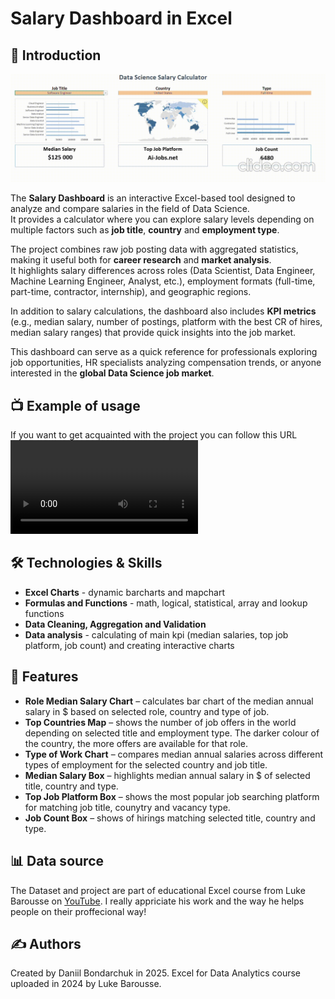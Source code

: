 # Salary Dashboard in Excel


## 📖 Introduction

![Gif of project](assets/salary-dashboard.gif)

The **Salary Dashboard** is an interactive Excel-based tool designed to analyze and compare salaries in the field of Data Science.  
It provides a calculator where you can explore salary levels depending on multiple factors such as **job title**, **country** and **employment type**.

The project combines raw job posting data with aggregated statistics, making it useful both for **career research** and **market analysis**.  
It highlights salary differences across roles (Data Scientist, Data Engineer, Machine Learning Engineer, Analyst, etc.), employment formats (full-time, part-time, contractor, internship), and geographic regions.  

In addition to salary calculations, the dashboard also includes **KPI metrics** (e.g., median salary, number of postings, platform with the best CR of hires, median salary ranges) that provide quick insights into the job market.  

This dashboard can serve as a quick reference for professionals exploring job opportunities, HR specialists analyzing compensation trends, or anyone interested in the **global Data Science job market**.

## 📺 Example of usage

If you want to get acquainted with the project you can follow this URL ![Mp4 of project](assets/salary-dashboard.mp4)


## 🛠 Technologies & Skills
- **Excel Charts** - dynamic barcharts and mapchart
- **Formulas and Functions** - math, logical, statistical, array and lookup functions
- **Data Cleaning, Aggregation and Validation**
- **Data analysis** - calculating of main kpi (median salaries, top job platform, job count) and creating interactive charts

## 🚀 Features
- **Role Median Salary Chart** – calculates bar chart of the median annual salary in $ based on selected role, country and type of job.
- **Top Countries Map** – shows the number of job offers in the world depending on selected title and employment type. The darker colour of the country, the more offers are available for that role.
- **Type of Work Chart** – compares median annual salaries across different types of employment for the selected country and job title. 
- **Median Salary Box** – highlights  median annual salary in $  of selected title, country and type.
- **Top Job Platform Box** – shows the most popular job searching platform for matching job title, counytry and vacancy type.
- **Job Count Box** – shows of hirings matching selected title, country and type. 

## 📊 Data source
The Dataset and project are part of educational Excel course from Luke Barousse on [YouTube](https://www.youtube.com/watch?v=pCJ15nGFgVg&t=19840s&ab_channel=LukeBarousse). I really appriciate his work and the way he helps people on their proffecional way!

## ✍️ Authors
Created by Daniil Bondarchuk in 2025.
Excel for Data Analytics course uploaded in 2024 by Luke Barousse.
